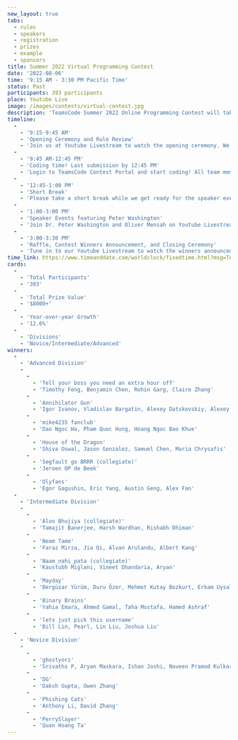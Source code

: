 ```yaml
---
new_layout: true
tabs:
  - rules
  - speakers
  - registration
  - prizes
  - example
  - sponsors
title: Summer 2022 Virtual Programming Contest
date: '2022-08-06'
time: '9:15 AM - 3:30 PM Pacific Time'
status: Past
participants: 393 participants
place: Youtube Live
image: /images/contests/virtual-contest.jpg
description: 'TeamsCode Summer 2022 Online Programming Contest will take place on Saturday, August 6th, from 9:15 AM to 3:30 PM (Pacific Time) through a Youtube livestream! Computer science students are welcomed to join this competitive programming experience! Teams of up to 4 students will spend 3 hours solving interesting algorithmic problems. There will be three divisions: Novice, Intermediate, and Advanced. Thousands of dollars worth of prizes will be given out, including placement awards, raffle prizes, and more! Only pre-college participants are eligible for prizes.'
timeline:
  -
    - '9:15-9:45 AM'
    - 'Opening Ceremony and Rule Review'
    - 'Join us at Youtube Livestream to watch the opening ceremony. We will also be going over the rules of the contest.'
  -
    - '9:45 AM-12:45 PM'
    - 'Coding time! Last submission by 12:45 PM'
    - 'Login to TeamsCode Contest Portal and start coding! All team members can submit solutions and get instant feedbacks until 11:30 AM.'
  -
    - '12:45-1:00 PM'
    - 'Short Break'
    - 'Please take a short break while we get ready for the speaker events. If you need, feel free to eat lunch while listening to the speakers.'
  -
    - '1:00-3:00 PM'
    - 'Speaker Events featuring Peter Washington'
    - 'Join Dr. Peter Washington and Oliver Mensah on Youtube Livestream to learn about Data Science for Digital Behavioral Phenotyping and Computer Science: The Code, Content and Community Ways.'
  -
    - '3:00-3:30 PM'
    - 'Raffle, Contest Winners Announcement, and Closing Ceremony'
    - 'Tune in to our Youtube Livestream to watch the winners announcement, raffle, and our final closing ceremony.'
time_link: https://www.timeanddate.com/worldclock/fixedtime.html?msg=TeamsCode+Summer+2022+Opening+Ceremony&iso=20220806T0915&p1=137
cards:
  -
    - 'Total Participants'
    - '393'
  -
    - 'Total Prize Value'
    - '$8000+'
  -
    - 'Year-over-year Growth'
    - '12.6%'
  -
    - 'Divisions'
    - 'Novice/Intermediate/Advanced'
winners:
  -
    - 'Advanced Division'
    -
      -
        - 'Tell your boss you need an extra hour off'
        - 'Timothy Feng, Benjamin Chen, Rohin Garg, Claire Zhang'
      -
        - 'Annihilator Gun'
        - 'Igor Ivanov, Vladislav Bargatin, Alexey Datskovskiy, Alexey Mikhnenko'
      -
        - 'mike4235 fanclub'
        - 'Dao Ngoc Ha, Pham Quoc Hung, Hoang Ngoc Bao Khue'
      -
        - 'House of the Dragon'
        - 'Shiva Oswal, Jason Gonzalez, Samuel Chen, Maria Chrysafis'
      -
        - 'Segfault go BRRR (collegiate)'
        - 'Jeroen OP de Beek'
      -
        - 'Olyfans'
        - 'Egor Gagushin, Eric Yang, Austin Geng, Alex Fan'
  -
    - 'Intermediate Division'
    -
      -
        - 'Aloo Bhujiya (collegiate)'
        - 'Tamajit Banerjee, Harsh Wardhan, Rishabh Dhiman'
      -
        - 'Neam Tame'
        - 'Faraz Mirza, Jia Qi, Alvan Arulandu, Albert Kang'
      -
        - 'Naam_nahi_pata (collegiate)'
        - 'Kaustubh Miglani, Vineet Dhandaria, Aryan'
      -
        - 'Mayday'
        - 'Bergüzar Yürüm, Duru Özer, Mehmet Kutay Bozkurt, Erkam Uysal'
      -
        - 'Binary Brains'
        - 'Yahia Emara, Ahmed Gamal, Taha Mostafa, Hamed Ashraf'
      -
        - 'lets just pick this username'
        - 'Bill Lin, Pearl, Lin Liu, Joshua Liu'
  -
    - 'Novice Division'
    -
      -
        - 'ghostyorz'
        - 'Srivaths P, Aryan Maskara, Ishan Joshi, Naveen Pramod Kulkarni'
      -
        - 'DG'
        - 'Daksh Gupta, Owen Zhang'
      -
        - 'Phishing Cats'
        - 'Anthony Li, David Zhang'
      -
        - 'PerrySlayer'
        - 'Quan Hoang Ta'
---
```

